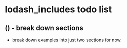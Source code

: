 # lodash_includes todo list

## () - break down sections
* break down examples into just two sections for now.